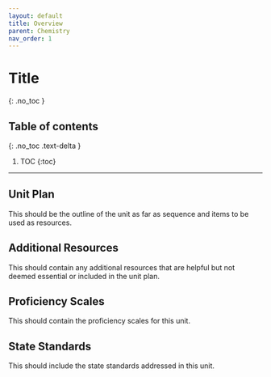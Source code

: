 ```yaml
---
layout: default
title: Overview
parent: Chemistry
nav_order: 1
---
```


# Title
{: .no_toc }

<!-- table of contents for the page -->
## Table of contents
{: .no_toc .text-delta }

1. TOC
{:toc}

---

## Unit Plan
This should be the outline of the unit as far as sequence and items to be used as resources.

## Additional Resources
This should contain any additional resources that are helpful but not deemed essential or included in the unit plan.

## Proficiency Scales
This should contain the proficiency scales for this unit.

## State Standards
This should include the state standards addressed in this unit.
